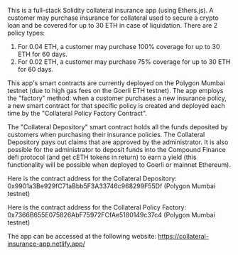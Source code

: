 This is a full-stack Solidity collateral insurance app (using Ethers.js). A customer may purchase insurance for collateral used to secure a crypto loan and be covered for up to 30 ETH in case of liquidation. There are 2 policy types: 

  1) For 0.04 ETH, a customer may purchase 100% coverage for up to 30 ETH for 60 days.
  2) For 0.02 ETH, a customer may purchase 75% coverage for up to 30 ETH for 60 days. 

This app's smart contracts are currently deployed on the Polygon Mumbai testnet (due to high gas fees on the Goerli ETH testnet). The app employs the "factory" method: when a customer purchases a new insurance policy, a new smart contract for that specific policy is created and deployed each time by the "Collateral Policy Factory Contract". 

The "Collateral Depository" smart contract holds all the funds deposited by customers when purchasing their insurance policies. The Collateral Depository pays out claims that are approved by the administrator. It is also possible for the administrator to deposit funds into the Compound Finance defi protocol (and get cETH tokens in return) to earn a yield (this functionality will be possible when deployed to Goerli or mainnet Ethereum). 

Here is the contract address for the Collateral Depository: 0x9901a3Be929fC71aBbb5F3A33746c968299F55Df  (Polygon Mumbai testnet)

Here is the contract address for the Collateral Policy Factory: 0x7366B655E075826AbF75972FCfAe5180149c37c4 (Polygon Mumbai testnet)

The app can be accessed at the following website: https://collateral-insurance-app.netlify.app/
